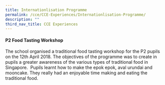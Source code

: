```yaml
---
title: Internationlisation Programme
permalink: /cce/CCE-Experiences/Internationlisation-Programme/
description: ""
third_nav_title: CCE Experiences
---
```

#### P2 Food Tasting Workshop

The school organised a traditional food tasting workshop for the P2 pupils on the 12th April 2018. The objectives of the programme was to create in pupils a greater awareness of the various types of traditional food in Singapore.  Pupils learnt how to make the epok epok, aval urundai and mooncake. They really had an enjoyable time making and eating the traditional food.